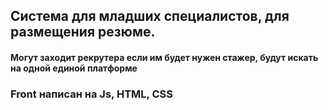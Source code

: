 ## Система для младших специалистов, для размещения резюме.

#### Могут заходит рекрутера если им будет нужен стажер, будут искать на одной единой платформе


### Front написан на Js, HTML, CSS
